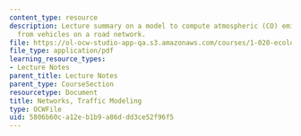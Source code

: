 ```yaml
---
content_type: resource
description: Lecture summary on a model to compute atmospheric (CO) emissions rates
  from vehicles on a road network.
file: https://ol-ocw-studio-app-qa.s3.amazonaws.com/courses/1-020-ecology-ii-engineering-for-sustainability-spring-2008/5806b60ca12eb1b9a86ddd3ce52f96f5_lec6_7.pdf
file_type: application/pdf
learning_resource_types:
- Lecture Notes
parent_title: Lecture Notes
parent_type: CourseSection
resourcetype: Document
title: Networks, Traffic Modeling
type: OCWFile
uid: 5806b60c-a12e-b1b9-a86d-dd3ce52f96f5
---
```


